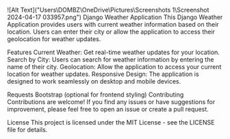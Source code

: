 ![Alt Text]("Users\DOMBZ\OneDrive\Pictures\Screenshots 1\Screenshot 2024-04-17 033957.png")
Django Weather Application
This Django Weather Application provides users with current weather information based on their location. Users can enter their city or allow the application to access their geolocation for weather updates.

Features
Current Weather: Get real-time weather updates for your location.
Search by City: Users can search for weather information by entering the name of their city.
Geolocation: Allow the application to access your current location for weather updates.
Responsive Design: The application is designed to work seamlessly on desktop and mobile devices.

Requests
Bootstrap (optional for frontend styling)
Contributing
Contributions are welcome! If you find any issues or have suggestions for improvement, please feel free to open an issue or create a pull request.

License
This project is licensed under the MIT License - see the LICENSE file for details.
